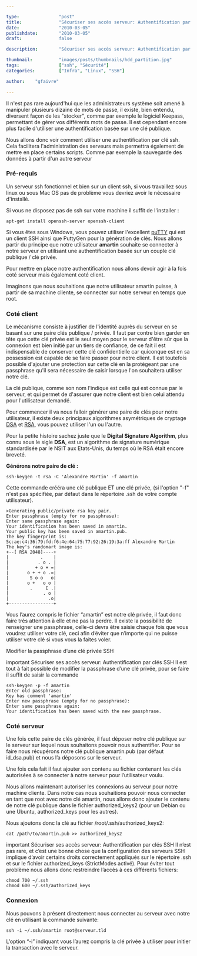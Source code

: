 ```yaml
---

type:               "post"
title:              "Sécuriser ses accès serveur: Authentification par clés SSH"
date:               "2010-03-05"
publishdate:        "2010-03-05"
draft:              false

description:        "Sécuriser ses accès serveur: Authentification par clés SSH."

thumbnail:          "images/posts/thumbnails/hdd_partition.jpg"
tags:               ["ssh", "Sécurité"]
categories:         ["Infra", "Linux", "SSH"]

author:    "gfaivre"

---
```



Il n'est pas rare aujourd'hui que les administrateurs système soit amené à manipuler plusieurs dizaine de mots de passe, il existe, bien entendu, diversent façon de les "stocker", comme par exemple le logiciel Keepass, permettant de gérer vos différents mots de passe. Il est cependant encore plus facile d'utiliser une authentification basée sur une clé publique.

Nous allons donc voir comment utiliser une authentification par clé ssh.
Cela facilitera l'administration des serveurs mais permettra également de mettre en place certains scripts. Comme par exemple la sauvegarde des données à partir d'un autre serveur

### Pré-requis

Un serveur ssh fonctionnel et bien sur un client ssh, si vous travaillez sous linux ou sous Mac OS pas de problème vous devriez avoir le nécessaire d'installé.

Si vous ne disposez pas de ssh sur votre machine il suffit de l'installer :

```
apt-get install openssh-server openssh-client
```

Si vous êtes sous Windows, vous pouvez utiliser l'excellent <a title="puTTY" href="http://www.chiark.greenend.org.uk/~sgtatham/putty/download.html" target="_blank">puTTY</a> qui est un client SSH ainsi que PuttyGen pour la génération de clés.
Nous allons partir du principe que notre utilisateur **amartin** souhaite se connecter à notre serveur en utilisant une authentification basée sur un couple clé publique / clé privée.

Pour mettre en place notre authentification nous allons devoir agir à la fois coté serveur mais également coté client.

Imaginons que nous souhaitions que notre utilisateur amartin puisse, à partir de sa machine cliente, se connecter sur notre serveur en temps que root.

### Coté client

Le mécanisme consiste à justifier de l'identité auprès du serveur en se basant sur une paire clés publique / privée. Il faut par contre bien garder en tête que cette clé privée est le seul moyen pour le serveur d'être sûr que la connexion est bien initié par un tiers de confiance, de ce fait il est indispensable de conserver cette clé confidentielle car quiconque est en sa possession est capable de se faire passer pour notre client.
Il est toutefois possible d'ajouter une protection sur cette clé en la protégeant par une passphrase qu'il sera nécessaire de saisir lorsque l'on souhaitera utiliser notre clé.

La clé publique, comme son nom l'indique est celle qui est connue par le serveur, et qui permet de d'assurer que notre client est bien celui attendu pour l'utilisateur demandé.

Pour commencer il va nous falloir générer une paire de clés pour notre utilisateur, il existe deux principaux algorithmes asymétriques de cryptage <a href="http://fr.wikipedia.org/wiki/Digital_Signature_Algorithm">DSA</a> et <a href="http://fr.wikipedia.org/wiki/Rivest_Shamir_Adleman">RSA</a>, vous pouvez utiliser l'un ou l'autre.

Pour la petite histoire sachez juste que le **Digital Signature Algorithm**, plus connu sous le sigle **DSA**, est un algorithme de signature numérique standardisée par le NSIT aux Etats-Unis, du temps où le RSA était encore breveté.




**Générons notre paire de clé :**

```
ssh-keygen -t rsa -C 'Alexandre Martin' -f amartin
```

Cette commande crééra une clé publique ET une clé privée, (si l'option "-f" n'est pas spécifiée, par défaut dans le répertoire .ssh de votre compte utilisateur).

```
>Generating public/private rsa key pair.
Enter passphrase (empty for no passphrase):
Enter same passphrase again:
Your identification has been saved in amartin.
Your public key has been saved in amartin.pub.
The key fingerprint is:
5c:ae:c4:36:79:fd:f6:4e:64:75:77:92:26:19:3a:ff Alexandre Martin
The key's randomart image is:
+--[ RSA 2048]----+
|            .    |
|           . o . |
|          + o + =|
|       o + + o .=|
|        S o o   o|
|       o +   o o |
|        .     E .|
|             . o |
|               .o|
+-----------------+
```

Vous l’aurez compris le fichier “amartin” est notre clé privée, il faut donc faire très attention à elle et ne pas la perdre.
Il existe la possibilité de renseigner une passphrase, celle-ci devra être saisie chaque fois que vous voudrez utiliser votre clé, ceci afin d’éviter que n’importe qui ne puisse utiliser votre clé si vous vous la faites voler.

Modifier la passphrase d’une clé privée SSH

important Sécuriser ses accès serveur: Authentification par clés SSH  Il est tout à fait possible de modifier la passphrase d’une clé privée, pour se faire il suffit de saisir la commande

```
ssh-keygen -p -f amartin
Enter old passphrase:
Key has comment 'amartin'
Enter new passphrase (empty for no passphrase):
Enter same passphrase again:
Your identification has been saved with the new passphrase.
```

### Coté serveur

Une fois cette paire de clés générée, il faut déposer notre clé publique sur le serveur sur lequel nous souhaitons pouvoir nous authentifier.
Pour se faire nous récupérons notre clé publique amartin.pub (par défaut id_dsa.pub) et nous l’a déposons sur le serveur.

Une fois cela fait il faut ajouter son contenu au fichier contenant les clés autorisées à se connecter à notre serveur pour l’utilisateur voulu.

Nous allons maintenant autoriser les connexions au serveur pour notre machine cliente. Dans notre cas nous souhaitions pouvoir nous connecter en tant que root avec notre clé amartin, nous allons donc ajouter le contenu de notre clé publique dans le fichier authorized_keys2 (pour un Debian ou une Ubuntu, authorized_keys pour les autres).

Nous ajoutons donc la clé au fichier /root/.ssh/authorized_keys2:

```
cat /path/to/amartin.pub >> authorized_keys2
```

important Sécuriser ses accès serveur: Authentification par clés SSH  Il n’est pas rare, et c’est une bonne chose que la configuration des serveurs SSH implique d’avoir certains droits correctement appliqués sur le répertoire .ssh et sur le fichier authorized_keys (StrictModes activé).
Pour éviter tout problème nous allons donc restreindre l’accès à ces différents fichiers:

```
chmod 700 ~/.ssh
chmod 600 ~/.ssh/authorized_keys
```

### Connexion

Nous pouvons à présent directement nous connecter au serveur avec notre clé en utilisant la commande suivante:

```
ssh -i ~/.ssh/amartin root@serveur.tld
```

L’option “-i” indiquant vous l’aurez compris la clé privée à utiliser pour initier la transaction avec le serveur.
